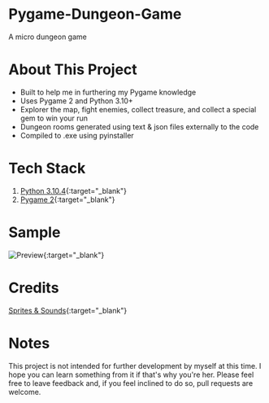 # Pygame-Dungeon-Game
A micro dungeon game

# About This Project
- Built to help me in furthering my Pygame knowledge
- Uses Pygame 2 and Python 3.10+
- Explorer the map, fight enemies, collect treasure, and collect a special gem to win your run
- Dungeon rooms generated using text & json files externally to the code
- Compiled to .exe using pyinstaller

# Tech Stack
1. [Python 3.10.4](https://www.python.org/){:target="_blank"}
2. [Pygame 2](https://www.pygame.org/news){:target="_blank"}

# Sample
![Preview](http://i.imgur.com/QOjcAOnh.gif){:target="_blank"}

# Credits
[Sprites & Sounds](https://pixel-boy.itch.io/ninja-adventure-asset-pack){:target="_blank"}

# Notes
This project is not intended for further development by myself at this time. I hope you can learn something from it if that's why you're her. Please feel free to leave feedback and, if you feel inclined to do so, pull requests are welcome.
